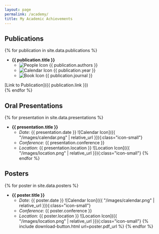 ```yaml
---
layout: page
permalink: /academy/
title: My Academic Achievements
---
```


## Publications

{% for publication in site.data.publications %}
- **{{ publication.title }}**
  <ul class="icon-list">
    <li><span class="icon-small"><img src="{{ "/images/people.png" | relative_url }}" alt="People Icon"></span> {{ publication.authors }}</li>
    <li><span class="icon-small"><img src="{{ "/images/calendar.png" | relative_url }}" alt="Calendar Icon"></span> {{ publication.year }}</li>
    <li><span class="icon-small"><img src="{{ "/images/book.png" | relative_url }}" alt="Book Icon"></span> {{ publication.journal }}</li>
  </ul>
[Link to Publication]({{ publication.link }})
<br>
{% endfor %}


## Oral Presentations

{% for presentation in site.data.presentations %}
- **{{ presentation.title }}**
  - *Date*: {{ presentation.date }} ![Calendar Icon]({{ "/images/calendar.png" | relative_url }}){:class="icon-small"}
  - *Conference*: {{ presentation.conference }}
  - *Location*: {{ presentation.location }} ![Location Icon]({{ "/images/location.png" | relative_url }}){:class="icon-small"}
{% endfor %}

## Posters

{% for poster in site.data.posters %}
- **{{ poster.title }}**
  - *Date*: {{ poster.date }} ![Calendar Icon]({{ "/images/calendar.png" | relative_url }}){:class="icon-small"}
  - *Conference*: {{ poster.conference }}
  - *Location*: {{ poster.location }} ![Location Icon]({{ "/images/location.png" | relative_url }}){:class="icon-small"}
  {% include download-button.html url=poster.pdf_url %}
{% endfor %}
